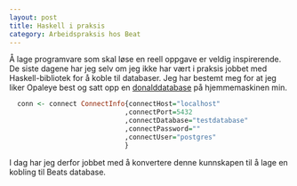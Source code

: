 ```yaml
---
layout: post
title: Haskell i praksis
category: Arbeidspraksis hos Beat
---
```


Å lage programvare som skal løse en reell oppgave er
veldig inspirerende. De siste dagene har jeg selv om jeg ikke har
vært i praksis jobbet med Haskell-bibliotek for å koble til databaser.
Jeg har bestemt meg for at jeg liker Opaleye best og satt opp en
[donalddatabase][donalddatabase] på hjemmemaskinen min.

[donalddatabase]: https://github.com/Thomashrb/stack_opaleye_example

```haskell
  conn <- connect ConnectInfo{connectHost="localhost"
                             ,connectPort=5432
                             ,connectDatabase="testdatabase"
                             ,connectPassword=""
                             ,connectUser="postgres"
                             }
```

I dag har jeg derfor jobbet med å konvertere denne kunnskapen til
å lage en kobling til Beats database. 
